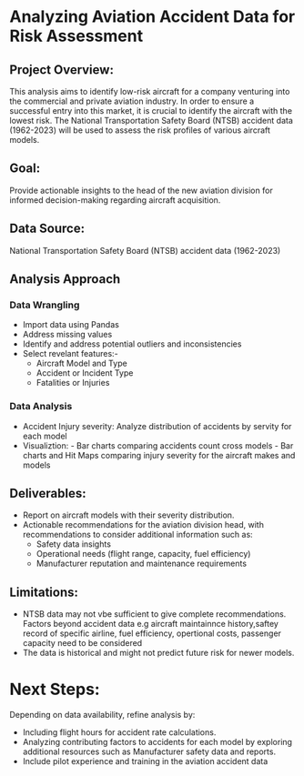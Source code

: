 #  Analyzing Aviation Accident Data for Risk Assessment
## Project Overview:

This analysis aims to identify low-risk aircraft for a company venturing into the commercial and private aviation industry. In order to ensure a successful entry into this market, it is crucial to identify the aircraft with the lowest risk. The National Transportation Safety Board (NTSB) accident data (1962-2023) will be used to assess the risk profiles of various aircraft models.

## Goal:

Provide actionable insights to the head of the new aviation division for informed decision-making regarding aircraft acquisition.

## Data Source:
National Transportation Safety Board (NTSB) accident data (1962-2023)

## Analysis Approach

### Data Wrangling
* Import data using Pandas
* Address missing values
* Identify and address potential outliers and inconsistencies
* Select revelant features:- 
   - Aircraft Model and Type
   - Accident or Incident Type
   - Fatalities or Injuries 
              
### Data Analysis
* Accident Injury severity: Analyze distribution of accidents by servity for each model
* Visualiztion:
      - Bar charts comparing accidents count cross models
      - Bar charts and Hit Maps comparing injury severity for the aircraft makes and models

## Deliverables:

* Report on aircraft models with their severity distribution.
* Actionable recommendations for the aviation division head, with recommendations to consider additional information such as:
     - Safety data insights
     - Operational needs (flight range, capacity, fuel efficiency)
     - Manufacturer reputation and maintenance requirements
    
## Limitations:
* NTSB data may not vbe sufficient to give complete recommendations. Factors beyond accident data e.g aircraft maintainnce history,saftey record of specific airline, fuel efficiency, opertional costs, passenger capacity need to be considered
* The data is historical and might not predict future risk for newer models.

# Next Steps:
Depending on data availability, refine analysis by:
* Including flight hours for accident rate calculations.
* Analyzing contributing factors to accidents for each model by exploring additional resources such as Manufacturer safety data and reports.
* Include pilot experience and training in the aviation accident data

